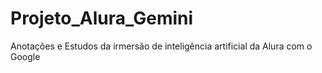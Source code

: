 # Projeto_Alura_Gemini
Anotações e Estudos da irmersão de inteligência artificial da Alura com o Google
